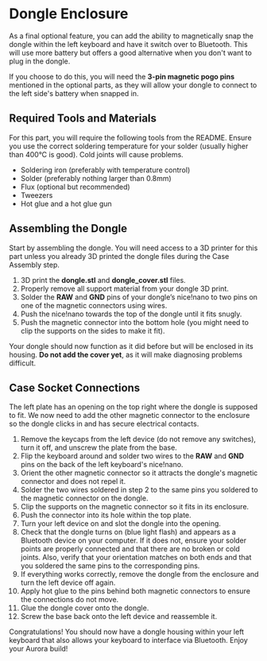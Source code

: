 # Dongle Enclosure

As a final optional feature, you can add the ability to magnetically snap the dongle within the left keyboard and have it switch over to Bluetooth. This will use more battery but offers a good alternative when you don't want to plug in the dongle.

If you choose to do this, you will need the **3-pin magnetic pogo pins** mentioned in the optional parts, as they will allow your dongle to connect to the left side's battery when snapped in.

## Required Tools and Materials

For this part, you will require the following tools from the README. Ensure you use the correct soldering temperature for your solder (usually higher than 400°C is good). Cold joints will cause problems.

- Soldering iron (preferably with temperature control)
- Solder (preferably nothing larger than 0.8mm)
- Flux (optional but recommended)
- Tweezers
- Hot glue and a hot glue gun

## Assembling the Dongle

Start by assembling the dongle. You will need access to a 3D printer for this part unless you already 3D printed the dongle files during the Case Assembly step.

1. 3D print the **dongle.stl** and **dongle_cover.stl** files.
2. Properly remove all support material from your dongle 3D print.
3. Solder the **RAW** and **GND** pins of your dongle’s nice!nano to two pins on one of the magnetic connectors using wires.
4. Push the nice!nano towards the top of the dongle until it fits snugly.
5. Push the magnetic connector into the bottom hole (you might need to clip the supports on the sides to make it fit).

Your dongle should now function as it did before but will be enclosed in its housing. **Do not add the cover yet**, as it will make diagnosing problems difficult.

## Case Socket Connections

The left plate has an opening on the top right where the dongle is supposed to fit. We now need to add the other magnetic connector to the enclosure so the dongle clicks in and has secure electrical contacts.

1. Remove the keycaps from the left device (do not remove any switches), turn it off, and unscrew the plate from the base.
2. Flip the keyboard around and solder two wires to the **RAW** and **GND** pins on the back of the left keyboard's nice!nano.
3. Orient the other magnetic connector so it attracts the dongle's magnetic connector and does not repel it.
4. Solder the two wires soldered in step 2 to the same pins you soldered to the magnetic connector on the dongle.
5. Clip the supports on the magnetic connector so it fits in its enclosure.
6. Push the connector into its hole within the top plate.
7. Turn your left device on and slot the dongle into the opening.
8. Check that the dongle turns on (blue light flash) and appears as a Bluetooth device on your computer. If it does not, ensure your solder points are properly connected and that there are no broken or cold joints. Also, verify that your orientation matches on both ends and that you soldered the same pins to the corresponding pins.
9. If everything works correctly, remove the dongle from the enclosure and turn the left device off again.
10. Apply hot glue to the pins behind both magnetic connectors to ensure the connections do not move.
11. Glue the dongle cover onto the dongle.
12. Screw the base back onto the left device and reassemble it.

Congratulations! You should now have a dongle housing within your left keyboard that also allows your keyboard to interface via Bluetooth. Enjoy your Aurora build!
